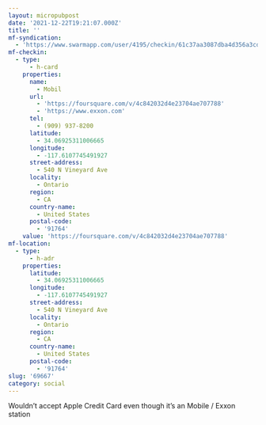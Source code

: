 ```yaml
---
layout: micropubpost
date: '2021-12-22T19:21:07.000Z'
title: ''
mf-syndication:
  - 'https://www.swarmapp.com/user/4195/checkin/61c37aa3087dba4d356a3cde'
mf-checkin:
  - type:
      - h-card
    properties:
      name:
        - Mobil
      url:
        - 'https://foursquare.com/v/4c842032d4e23704ae707788'
        - 'https://www.exxon.com'
      tel:
        - (909) 937-8200
      latitude:
        - 34.06925311006665
      longitude:
        - -117.6107745491927
      street-address:
        - 540 N Vineyard Ave
      locality:
        - Ontario
      region:
        - CA
      country-name:
        - United States
      postal-code:
        - '91764'
    value: 'https://foursquare.com/v/4c842032d4e23704ae707788'
mf-location:
  - type:
      - h-adr
    properties:
      latitude:
        - 34.06925311006665
      longitude:
        - -117.6107745491927
      street-address:
        - 540 N Vineyard Ave
      locality:
        - Ontario
      region:
        - CA
      country-name:
        - United States
      postal-code:
        - '91764'
slug: '69667'
category: social
---
```

Wouldn’t accept Apple Credit Card even though it’s an Mobile / Exxon station
